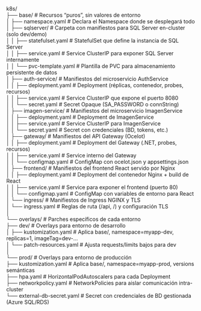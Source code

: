 k8s/  
├── base/                              # Recursos “puros”, sin valores de entorno  
│   ├── namespace.yaml                 # Declara el Namespace donde se desplegará todo  
│   ├── sqlserver/                     # Carpeta con manifiestos para SQL Server en-cluster (solo dev/demo)  
│   │   ├── statefulset.yaml           # StatefulSet que define la instancia de SQL Server  
│   │   ├── service.yaml               # Service ClusterIP para exponer SQL Server internamente  
│   │   └── pvc-template.yaml          # Plantilla de PVC para almacenamiento persistente de datos  
│   ├── auth-service/                  # Manifiestos del microservicio AuthService  
│   │   ├── deployment.yaml            # Deployment (réplicas, contenedor, probes, recursos)  
│   │   ├── service.yaml               # Service ClusterIP que expone el puerto 8080  
│   │   └── secret.yaml                # Secret Opaque (SA_PASSWORD o connString)  
│   ├── imagen-service/                # Manifiestos del microservicio ImagenService  
│   │   ├── deployment.yaml            # Deployment de ImagenService  
│   │   ├── service.yaml               # Service ClusterIP para ImagenService  
│   │   └── secret.yaml                # Secret con credenciales (BD, tokens, etc.)  
│   ├── gateway/                       # Manifiestos del API Gateway (Ocelot)  
│   │   ├── deployment.yaml            # Deployment del Gateway (.NET, probes, recursos)  
│   │   ├── service.yaml               # Service interno del Gateway  
│   │   └── configmap.yaml             # ConfigMap con ocelot.json y appsettings.json  
│   ├── frontend/                      # Manifiestos del frontend React servido por Nginx  
│   │   ├── deployment.yaml            # Deployment del contenedor Nginx + build de React  
│   │   ├── service.yaml               # Service para exponer el frontend (puerto 80)  
│   │   └── configmap.yaml             # ConfigMap con variables de entorno para React  
│   └── ingress/                       # Manifiestos de Ingress NGINX y TLS  
│       └── ingress.yaml               # Reglas de ruta (/api, /) y configuración TLS  
│  
└── overlays/                          # Parches específicos de cada entorno  
    ├── dev/                           # Overlays para entorno de desarrollo  
    │   ├── kustomization.yaml         # Aplica base/, namespace=myapp-dev, replicas=1, imageTag=dev-…  
    │   └── patch-resources.yaml       # Ajusta requests/limits bajos para dev  
    │  
    └── prod/                          # Overlays para entorno de producción  
        ├── kustomization.yaml         # Aplica base/, namespace=myapp-prod, versions semánticas  
        ├── hpa.yaml                   # HorizontalPodAutoscalers para cada Deployment  
        ├── networkpolicy.yaml         # NetworkPolicies para aislar comunicación intra-cluster  
        └── external-db-secret.yaml    # Secret con credenciales de BD gestionada (Azure SQL/RDS)  
